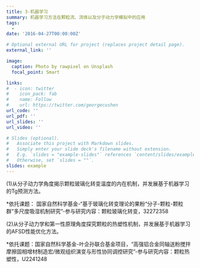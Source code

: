 ```yaml
---
title: 3-机器学习
summary: 机器学习方法在颗粒流、流体以及分子动力学模拟中的应用
tags:
  - 
date: '2016-04-27T00:00:00Z'

# Optional external URL for project (replaces project detail page).
external_link: ''

image:
  caption: Photo by rawpixel on Unsplash
  focal_point: Smart

links:
#  - icon: twitter
#    icon_pack: fab
#    name: Follow
#    url: https://twitter.com/georgecushen
url_code: ''
url_pdf: ''
url_slides: ''
url_video: ''

# Slides (optional).
#   Associate this project with Markdown slides.
#   Simply enter your slide deck's filename without extension.
#   E.g. `slides = "example-slides"` references `content/slides/example-slides.md`.
#   Otherwise, set `slides = ""`.
slides: example
---
```


(1)从分子动力学角度揭示颗粒玻璃化转变温度的内在机制，并发展基于机器学习的Tg预测方法。

*依托课题： 国家自然科学基金-“基于玻璃化转变理论的果粉“分子-颗粒-颗粒群”多尺度吸湿机制研究”-参与研究内容：颗粒玻璃化转变，32272358


(2)从分子动力学和第一性原理角度探究颗粒的热塑性机制，并发展基于机器学习的AFSD性能优化方法。

*依托课题：国家自然科学基金-叶企孙联合基金项目，“高强铝合金同轴送粉搅拌摩擦固相增材制造宏/微观组织演变与形性协同调控研究”-参与研究内容：颗粒热塑性，U2241248

